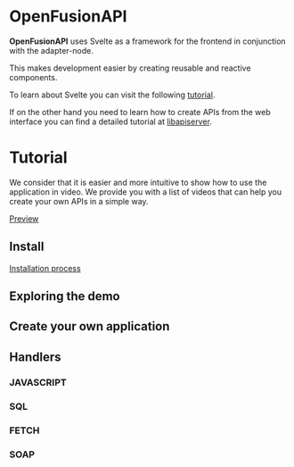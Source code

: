 # OpenFusionAPI

**OpenFusionAPI** uses Svelte as a framework for the frontend in conjunction with the adapter-node.

  

This makes development easier by creating reusable and reactive components.

  

To learn about Svelte you can visit the following [tutorial](https://svelte.dev/tutorial/basics).

If on the other hand you need to learn how to create APIs from the web interface you can find a detailed tutorial at [libapiserver](https://github.com/edwinspire/libapiserver).

  # Tutorial
We consider that it is easier and more intuitive to show how to use the application in video.
We provide you with a list of videos that can help you create your own APIs in a simple way.

[Preview](https://youtu.be/GpjXgEJV1bI)

## Install
[Installation process](https://youtu.be/8BNOX1SJSqs)


## Exploring the demo

## Create your own application

## Handlers
### JAVASCRIPT
### SQL
### FETCH
### SOAP







